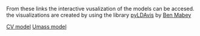 From these links the interactive vusalization of the models can be accesed. the visualizations are created by using the library [pyLDAvis](https://github.com/bmabey/pyLDAvis) by [Ben Mabey](https://github.com/bmabey) 

[CV model](https://htmlpreview.github.io/?https://github.com/kaanuctum/ExcellenceResearchers/blob/main/Visualizations/CV_best_model.html)
[Umass model](https://htmlpreview.github.io/?https://github.com/kaanuctum/ExcellenceResearchers/blob/main/Visualizations/UMass_best_model.html)
